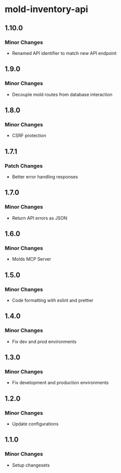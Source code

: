 # mold-inventory-api

## 1.10.0

### Minor Changes

- Renamed API identifier to match new API endpoint

## 1.9.0

### Minor Changes

- Decouple mold routes from database interaction

## 1.8.0

### Minor Changes

- CSRF protection

## 1.7.1

### Patch Changes

- Better error handling responses

## 1.7.0

### Minor Changes

- Return API errors as JSON

## 1.6.0

### Minor Changes

- Molds MCP Server

## 1.5.0

### Minor Changes

- Code formatting with eslint and prettier

## 1.4.0

### Minor Changes

- Fix dev and prod environments

## 1.3.0

### Minor Changes

- Fix development and production environments

## 1.2.0

### Minor Changes

- Update configurations

## 1.1.0

### Minor Changes

- Setup changesets
